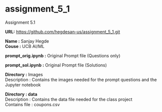 # assignment_5_1
 Assignment 5.1 

 
 **URL:** https://github.com/hegdesan-us/assignment_5_1.git

**Name :** Sanjay Hegde \
**Couse :** UCB AI/ML 

**prompt_orig.ipynb :** Original Prompt file (Questions only)

**prompt_sol.ipynb :** Original Prompt file (Solutions)


**Directory :** Images \
  Description : Contains the images needed for the prompt questions and the Jupyter notebook 

**Directory : data** \
 Description : Contains the data file needed for the class project\
 Contains file : coupons.csv
